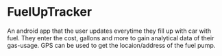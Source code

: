 # FuelUpTracker
An android app that the user updates everytime they fill up with car with fuel. They enter the cost, gallons and more to gain analytical data of their gas-usage. GPS can be used to get the locaion/address of the fuel pump.
